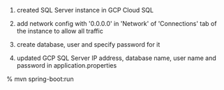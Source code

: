 1. created SQL Server instance in GCP Cloud SQL

2. add network config with '0.0.0.0' in 'Network' of 'Connections' tab of the instance to allow all traffic

4. create database, user and specify password for it

4. updated GCP SQL Server IP address, database name, user name and password in application.properties

% mvn spring-boot:run